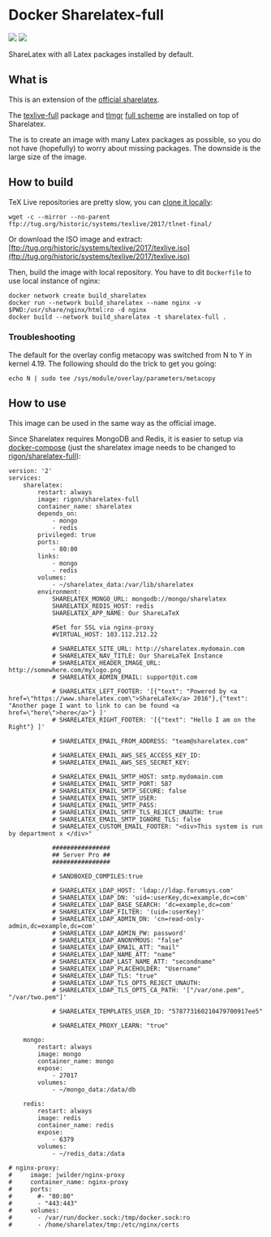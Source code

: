 # Docker Sharelatex-full

[![](https://images.microbadger.com/badges/image/rigon/sharelatex-full.svg)](https://microbadger.com/images/rigon/sharelatex-full "Get your own image badge on microbadger.com") [![](https://images.microbadger.com/badges/version/rigon/sharelatex-full.svg)](https://microbadger.com/images/rigon/sharelatex-full "Get your own version badge on microbadger.com")

ShareLatex with all Latex packages installed by default. 


## What is

This is an extension of the [official sharelatex](https://hub.docker.com/r/sharelatex/sharelatex/).

The [texlive-full](https://packages.ubuntu.com/xenial/texlive-full) package and [tlmgr](https://www.tug.org/texlive/tlmgr.html) [full scheme](https://tex.stackexchange.com/questions/234749/downloading-every-package-with-tex-live) are installed on top of Sharelatex.

The is to create an image with many Latex packages as possible, so you do not have (hopefully) to worry about missing packages. The downside is the large size of the image.

## How to build

TeX Live repositories are pretty slow, you can [clone it locally](https://www.tug.org/texlive/acquire-mirror.html):

    wget -c --mirror --no-parent ftp://tug.org/historic/systems/texlive/2017/tlnet-final/

Or download the ISO image and extract: [ftp://tug.org/historic/systems/texlive/2017/texlive.iso](ftp://tug.org/historic/systems/texlive/2017/texlive.iso)

Then, build the image with local repository. You have to dit `Dockerfile` to use local instance of nginx:

    docker network create build_sharelatex
    docker run --network build_sharelatex --name nginx -v $PWD:/usr/share/nginx/html:ro -d nginx
    docker build --network build_sharelatex -t sharelatex-full .

### Troubleshooting

The default for the overlay config metacopy was switched from N to Y in kernel 4.19. The following should do the trick to get you going:

    echo N | sudo tee /sys/module/overlay/parameters/metacopy

## How to use

This image can be used in the same way as the official image.

Since Sharelatex requires MongoDB and Redis, it is easier to setup via [docker-compose](https://github.com/sharelatex/sharelatex/blob/master/docker-compose.yml)
(just the sharelatex image needs to be changed to [rigon/sharelatex-full](https://hub.docker.com/r/rigon/sharelatex-full/)):


	version: '2'
	services:
		sharelatex:
		    restart: always
		    image: rigon/sharelatex-full
		    container_name: sharelatex
		    depends_on:
		        - mongo
		        - redis
		    privileged: true
		    ports:
		        - 80:80
		    links:
		        - mongo
		        - redis
		    volumes:
		        - ~/sharelatex_data:/var/lib/sharelatex
		    environment:
		        SHARELATEX_MONGO_URL: mongodb://mongo/sharelatex
		        SHARELATEX_REDIS_HOST: redis
		        SHARELATEX_APP_NAME: Our ShareLaTeX
		        
		        #Set for SSL via nginx-proxy
		        #VIRTUAL_HOST: 103.112.212.22

		        # SHARELATEX_SITE_URL: http://sharelatex.mydomain.com
		        # SHARELATEX_NAV_TITLE: Our ShareLaTeX Instance
		        # SHARELATEX_HEADER_IMAGE_URL: http://somewhere.com/mylogo.png
		        # SHARELATEX_ADMIN_EMAIL: support@it.com

		        # SHARELATEX_LEFT_FOOTER: '[{"text": "Powered by <a href=\"https://www.sharelatex.com\">ShareLaTeX</a> 2016"},{"text": "Another page I want to link to can be found <a href=\"here\">here</a>"} ]'
		        # SHARELATEX_RIGHT_FOOTER: '[{"text": "Hello I am on the Right"} ]'

		        # SHARELATEX_EMAIL_FROM_ADDRESS: "team@sharelatex.com"

		        # SHARELATEX_EMAIL_AWS_SES_ACCESS_KEY_ID: 
		        # SHARELATEX_EMAIL_AWS_SES_SECRET_KEY: 

		        # SHARELATEX_EMAIL_SMTP_HOST: smtp.mydomain.com
		        # SHARELATEX_EMAIL_SMTP_PORT: 587
		        # SHARELATEX_EMAIL_SMTP_SECURE: false
		        # SHARELATEX_EMAIL_SMTP_USER: 
		        # SHARELATEX_EMAIL_SMTP_PASS: 
		        # SHARELATEX_EMAIL_SMTP_TLS_REJECT_UNAUTH: true
		        # SHARELATEX_EMAIL_SMTP_IGNORE_TLS: false
		        # SHARELATEX_CUSTOM_EMAIL_FOOTER: "<div>This system is run by department x </div>"

		        ################
		        ## Server Pro ##
		        ################

		        # SANDBOXED_COMPILES:true

		        # SHARELATEX_LDAP_HOST: 'ldap://ldap.forumsys.com' 
		        # SHARELATEX_LDAP_DN: 'uid=:userKey,dc=example,dc=com' 
		        # SHARELATEX_LDAP_BASE_SEARCH: 'dc=example,dc=com'
		        # SHARELATEX_LDAP_FILTER: '(uid=:userKey)'
		        # SHARELATEX_LDAP_ADMIN_DN: 'cn=read-only-admin,dc=example,dc=com' 
		        # SHARELATEX_LDAP_ADMIN_PW: password'
		        # SHARELATEX_LDAP_ANONYMOUS: "false"
		        # SHARELATEX_LDAP_EMAIL_ATT: "mail"
		        # SHARELATEX_LDAP_NAME_ATT: "name"
		        # SHARELATEX_LDAP_LAST_NAME_ATT: "secondname"
		        # SHARELATEX_LDAP_PLACEHOLDER: "Username"
		        # SHARELATEX_LDAP_TLS: "true"
		        # SHARELATEX_LDAP_TLS_OPTS_REJECT_UNAUTH:
		        # SHARELATEX_LDAP_TLS_OPTS_CA_PATH: '["/var/one.pem", "/var/two.pem"]'

		        # SHARELATEX_TEMPLATES_USER_ID: "578773160210479700917ee5"

		        # SHARELATEX_PROXY_LEARN: "true"

		mongo:
		    restart: always
		    image: mongo
		    container_name: mongo
		    expose:
		        - 27017
		    volumes:
		        - ~/mongo_data:/data/db

		redis:
		    restart: always
		    image: redis
		    container_name: redis
		    expose:
		        - 6379
		    volumes:
		        - ~/redis_data:/data
		        
	# nginx-proxy:
	#     image: jwilder/nginx-proxy
	#     container_name: nginx-proxy
	#     ports:
	#       #- "80:80"
	#       - "443:443"
	#     volumes:
	#       - /var/run/docker.sock:/tmp/docker.sock:ro
	#       - /home/sharelatex/tmp:/etc/nginx/certs


